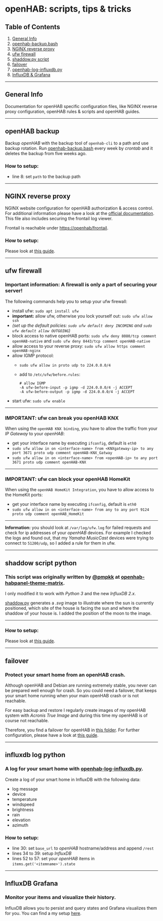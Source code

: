 # openHAB: scripts, tips & tricks

## Table of Contents
1. [General Info](#general-info)
2. [openhab-backup.bash](#openhab-backup)
3. [NGINX reverse proxy](#nginx-reverse-proxy)
4. [ufw firewall](#ufw-firewall)
5. [shaddow.py script](#shaddow-script-python)
6. [failover](#failover)
7. [openhab-log-influxdb.py](#influxdb-log-python)
8. [InfluxDB & Grafana](#influxdb-grafana)

***
## General Info
Documentation for openHAB specific configuration files, like NGINX reverse proxy configuration, openHAB rules & scripts and openHAB guides.

***
## openHAB backup
Backup _openHAB_ with the backup tool of ``openhab-cli`` to a path and use backup rotation.
Run [openhab-backup.bash](../openhab/openhab-backup.bash) every week by _crontab_ and it deletes the backup from five weeks ago.

### How to setup:
* line 8: set ``path`` to the backup path

***
## NGINX reverse proxy
NGINX website configuration for openHAB authorization & access control.
For additional information please have a look at the [official documentation](https://www.openhab.org/docs/installation/security.html#running-openhab-behind-a-reverse-proxy). This file also includes securing the frontail log viewer.

Frontail is reachable under [https://openhab/frontail](https://openhabianpi/frontail).

### How to setup:
Please look at [this guide](../openhab/reverse-proxy/README.md).

***
## ufw firewall
### __Important information:__ A firewall is only a part of securing your server!

The following commands help you to setup your ufw firewall:
* install ufw: ``sudo apt install ufw``
* __important:__ allow ufw, otherwise you lock yourself out: ``sudo ufw allow ssh``
* _(set up the default policies: ``sudo ufw default deny INCOMING`` and ``sudo ufw default allow OUTGOING``)_
* block access to native openHAB ports: ``sudo ufw deny 8080/tcp comment openHAB-native`` and ``sudo ufw deny 8443/tcp comment openHAB-native``
* allow access to your reverse proxy: ``sudo ufw allow https comment openHAB-nginx``
* allow IGMP protocol:
  * ``sudo ufw allow in proto udp to 224.0.0.0/4``
  * add to ``/etc/ufw/before.rules``: 
   
    ```
    # allow IGMP
    -A ufw-before-input -p igmp -d 224.0.0.0/4 -j ACCEPT
    -A ufw-before-output -p igmp -d 224.0.0.0/4 -j ACCEPT
    ```
* start ufw: ```sudo ufw enable```

***
### IMPORTANT: ufw can break you openHAB KNX

When using the ``openHAB KNX binding``, you have to allow the traffic from your _IP Gateway_ to your _openHAB_:
* get your interface name by executing ``ifconfig``, default is ``eth0``
* ``sudo ufw allow in on <interface-name> from <KNXgateway-ip> to any port 3671 proto udp comment openHAB-KNX_Gatway``
* ``sudo ufw allow in on <interface-name> from <openHAB-ip> to any port 3671 proto udp comment openHAB-KNX``

***
### IMPORTANT: ufw can block your openHAB HomeKit

When using the ``openHAB HomeKit Integration``, you have to allow access to the HomeKit ports:
* get your interface name by executing ``ifconfig``, default is ``eth0``
* ``sudo ufw allow in on <interface-name> from any to any port 9124 proto udp comment openHAB_HomeKit``

***
__Information:__ you should look at ``/var/log/ufw.log`` for failed requests and check for ip addresses of your _openHAB_ devices.
For example I checked the logs and found out, that my _Yamaha MusicCast_ devices were trying to connect to ``51200/udp``, so I added a rule for them in ufw.

***
## shaddow script python
### This script was originally written by [@pmpkk](https://github.com/pmpkk) at [openhab-habpanel-theme-matrix](https://github.com/pmpkk/openhab-habpanel-theme-matrix).
I only modified it to work with _Python 3_ and the new _InfluxDB 2.x_. 

[shaddow.py](../openhab/shaddow/shaddow.py) generates a _.svg_ image to illustrate where the sun is currently positioned, which site of the house is facing the sun and where the shaddow of your house is.
I added the position of the moon to the image. 

***
### How to setup:
Please look at [this guide](../openhab/shaddow/README.md).

***
## failover
### Protect your smart home from an openHAB crash.

Although openHAB and Debian are running extremely stable, you never can be prepared well enough for crash. So you could need a failover, that keeps your smart home running when your main openHAB crash or is not reachable. 

For easy backup and restore I regularly create images of my openHAB system with _Acronis True Image_ and during this time my openHAB is of course not reachable. 

Therefore, you find a failover for openHAB in [this folder](../openhab/failover-system). For further configuration, please have a look at [this guide](../openhab/failover-system/README.md).

***
## influxdb log python
### A log for your smart home with [openhab-log-influxdb.py](../openhab/openhab-log-influxdb.py).

Create a log of your smart home in InfluxDB with the following data:
* log message
* device
* temperature
* windspeed
* brightness
* rain
* elevation
* azimuth

### How to setup:
* line 30: set ``base_url`` to _openHAB_ hostname/address and append ``/rest``
* lines 34 to 39: setup _InfluxDB_
* lines 52 to 57: set your _openHAB_ items in ``items.get('<itemname>').state``

***
## InfluxDB Grafana
### Monitor your items and visualize their history.

InfluxDB allows you to persist and query states and Grafana visualizes them for you.
You can find a my setup [here](../openhab/influxdb_grafana).
